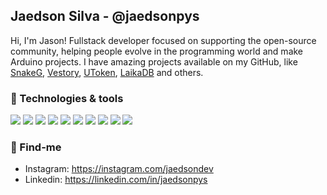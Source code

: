 ## **Jaedson Silva - @jaedsonpys**

Hi, I'm Jason! Fullstack developer focused on supporting the open-source community, helping people evolve in the programming world and make Arduino projects. I have amazing projects available on my GitHub, like [SnakeG](https://github.com/jaedsonpys/snakeg), [Vestory](https://github.com/jaedsonpys/vestory), [UToken](https://github.com/jaedsonpys/utoken), [LaikaDB](https://github.com/jaedsonpys/laikadb) and others.

### 🔧 Technologies & tools

![](https://img.shields.io/badge/OS-Linux-informational?style=flat&logo=linux&logoColor=white&color=8a6eb1)
![](https://img.shields.io/badge/Version%20Control-Git-informational?style=flat&logo=git&logoColor=white&color=8a6eb1)
![](https://img.shields.io/badge/IDE-PyCharm-informational?style=flat&logo=pycharm&logoColor=white&color=8a6eb1)
![](https://img.shields.io/badge/Lang-Python-informational?style=flat&logo=python&logoColor=white&color=8a6eb1)
![](https://img.shields.io/badge/Lang-Javascript-informational?style=flat&logo=javascript&logoColor=white&color=8a6eb1)
![](https://img.shields.io/badge/Lang-C++-informational?style=flat&logo=cplusplus&logoColor=white&color=8a6eb1)
![](https://img.shields.io/badge/Lib-React.js-informational?style=flat&logo=react&logoColor=white&color=8a6eb1)
![](https://img.shields.io/badge/Database-MySQL-informational?style=flat&logo=mysql&logoColor=white&color=8a6eb1)
![](https://img.shields.io/badge/Framework-Flask-informational?style=flat&logo=flask&logoColor=white&color=8a6eb1)
![](https://img.shields.io/badge/Lang-typescript-informational?style=flat&logo=typescript&logoColor=white&color=8a6eb1)

<!-- ## Conhecimento

 <img src="https://cdn.jsdelivr.net/gh/devicons/devicon/icons/javascript/javascript-original.svg" height='35px'/> <img src="https://cdn.jsdelivr.net/gh/devicons/devicon/icons/react/react-original.svg" height='35px'/> <img src="https://cdn.jsdelivr.net/gh/devicons/devicon/icons/typescript/typescript-original.svg" height='35px'/> <img src="https://cdn.jsdelivr.net/gh/devicons/devicon/icons/nodejs/nodejs-original.svg" height='35px'/> <img src="https://cdn.jsdelivr.net/gh/devicons/devicon/icons/firebase/firebase-plain.svg" height='35px'/> -->

### 📍 Find-me

- Instagram: https://instagram.com/jaedsondev
- Linkedin: https://linkedin.com/in/jaedsonpys
